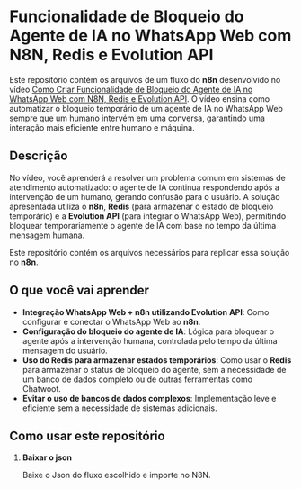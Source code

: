 # Funcionalidade de Bloqueio do Agente de IA no WhatsApp Web com N8N, Redis e Evolution API

Este repositório contém os arquivos de um fluxo do **n8n** desenvolvido no vídeo [Como Criar Funcionalidade de Bloqueio do Agente de IA no WhatsApp Web com N8N, Redis e Evolution API](LINK_DO_VIDEO). O vídeo ensina como automatizar o bloqueio temporário de um agente de IA no WhatsApp Web sempre que um humano intervém em uma conversa, garantindo uma interação mais eficiente entre humano e máquina.

## Descrição

No vídeo, você aprenderá a resolver um problema comum em sistemas de atendimento automatizado: o agente de IA continua respondendo após a intervenção de um humano, gerando confusão para o usuário. A solução apresentada utiliza o **n8n**, **Redis** (para armazenar o estado de bloqueio temporário) e a **Evolution API** (para integrar o WhatsApp Web), permitindo bloquear temporariamente o agente de IA com base no tempo da última mensagem humana.

Este repositório contém os arquivos necessários para replicar essa solução no **n8n**.

## O que você vai aprender

- **Integração WhatsApp Web + n8n utilizando Evolution API**: Como configurar e conectar o WhatsApp Web ao **n8n**.
- **Configuração do bloqueio do agente de IA**: Lógica para bloquear o agente após a intervenção humana, controlada pelo tempo da última mensagem do usuário.
- **Uso do Redis para armazenar estados temporários**: Como usar o **Redis** para armazenar o status de bloqueio do agente, sem a necessidade de um banco de dados completo ou de outras ferramentas como Chatwoot.
- **Evitar o uso de bancos de dados complexos**: Implementação leve e eficiente sem a necessidade de sistemas adicionais.

## Como usar este repositório

1. **Baixar o json**
   
   Baixe o Json do fluxo escolhido e importe no N8N.